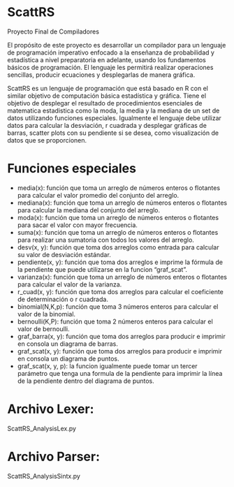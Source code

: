 # ScattRS
Proyecto Final de Compiladores

El propósito de este proyecto es desarrollar un compilador para un lenguaje de programación imperativo enfocado a la enseñanza de probabilidad y estadística a nivel preparatoria en adelante, usando los fundamentos básicos de programación. El lenguaje les permitirá realizar operaciones sencillas, producir ecuaciones y desplegarlas de manera gráfica.

ScattRS es un lenguaje de programación que está basado en R con el similar objetivo de computación básica estadística y gráfica. Tiene el objetivo de desplegar el resultado de procedimientos esenciales de matematica estadistica como la moda, la media y la mediana de un set de datos utilizando funciones especiales. Igualmente el lenguaje debe utilizar datos para calcular la desviación, r cuadrada y desplegar gráficas de barras, scatter plots con su pendiente si se desea, como visualización de datos que se proporcionen.

# Funciones especiales
- media(x): función que toma un arreglo de números enteros o flotantes para calcular el valor promedio del conjunto del arreglo.
- mediana(x): función que toma un arreglo de números enteros o flotantes para calcular la mediana del conjunto del arreglo.
- moda(x): función que toma un arreglo de números enteros o flotantes para sacar el valor con mayor frecuencia.
- suma(x): función que toma un arreglo de números enteros o flotantes para realizar una sumatoria con todos los valores del arreglo.
- desv(x, y): función que toma dos arreglos como entrada para calcular su valor de desviación estándar.
- pendiente(x, y): función que toma dos arreglos e imprime la fórmula de la pendiente que puede utilizarse en la funcion “graf_scat”.
- varianza(x): función que toma un arreglo de números enteros o flotantes para calcular el valor de la varianza.
- r_cuad(x, y): función que toma dos arreglos para calcular el coeficiente de determinación o r cuadrada.
- binomial(N,K,p): función que toma 3 números enteros para calcular el valor de la binomial.
- bernoulli(K,P): función que toma 2 números enteros para calcular el valor de bernoulli.
- graf_barra(x, y): función que toma dos arreglos para producir e imprimir en consola un diagrama de barras.
- graf_scat(x, y): función que toma dos arreglos para producir e imprimir en consola un diagrama de puntos.
- graf_scat(x, y, p): la funcion igualmente puede tomar un tercer parámetro que tenga una formula de la pendiente para imprimir la línea de la pendiente dentro del diagrama de puntos.

# Archivo Lexer:
ScattRS_AnalysisLex.py

# Archivo Parser:
ScattRS_AnalysisSintx.py

